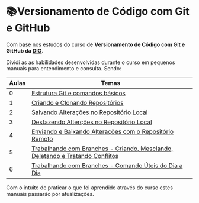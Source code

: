 # :books:Versionamento de Código com Git e GitHub

Com base nos estudos do curso de **Versionamento de Código com Git e GitHub da [DIO](https://dio.me/)**.

Dividi as as habilidades desenvolvidas durante o curso em pequenos manuais para entendimento e consulta. Sendo:

| Aulas | Temas                                                        |
| :---- | ------------------------------------------------------------ |
| 0     | [Estrutura Git e comandos básicos](./Aula%201%20-%20Criando%20e%20Clonando%20Reposit%C3%B3rios.md) |
| 1     | [Criando e Clonando Repositórios](./Aula%202%20-%20Salvando%20Altera%C3%A7%C3%B5es%20no%20Reposit%C3%B3rio%20Local.md) |
| 2     | [Salvando Alterações no Repositório Local](./Aula%202%20-%20Salvando%20Altera%C3%A7%C3%B5es%20no%20Reposit%C3%B3rio%20Local.md) |
| 3     | [Desfazendo Alterções no Repositório Local](./Aula%203%20-%20Desfazendo%20Alter%C3%A7%C3%B5es%20no%20Reposit%C3%B3rio%20Local.md) |
| 4     | [Enviando e Baixando Alterações com o Repositório Remoto](./Aula%204%20-%20Enviando%20e%20Baixando%20Altera%C3%A7%C3%B5es%20com%20o%20Reposit%C3%B3rio%20Remoto.md) |
| 5     | [Trabalhando com Branches - Criando, Mesclando, Deletando e Tratando Conflitos](./Aula%205%20-%20Trabalhando%20com%20Branches%20-%20Criando%2C%20Mesclando%2C%20Deletando%20e%20Tratando%20Conflitos.md) |
| 6     | [Trabalhando com Branches - Comando Úteis do Dia a Dia](./Aula%206%20-%20Trabalhando%20com%20Branches%20-%20Comando%20%C3%9Ateis%20do%20Dia%20a%20Dia.md) |

Com o intuito de praticar o que foi aprendido através do curso estes manuais passarão por atualizações.

